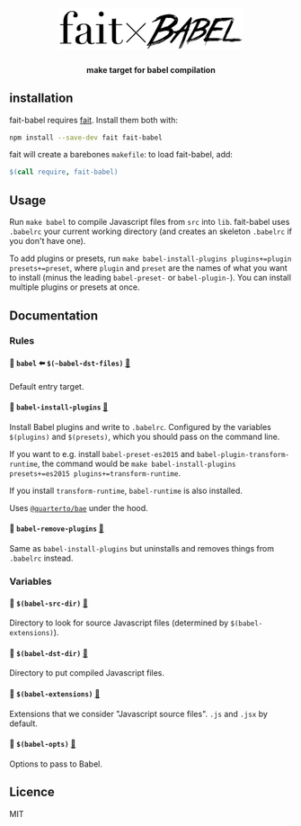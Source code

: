 <h1 align="center">
	<img alt="fait×babel" height="75" src="logo.png">
</h1>
<h4 align="center">make target for babel compilation</h4>

## installation

fait-babel requires [fait](https://github.com/quartert/fait). Install them both with:

```sh
npm install --save-dev fait fait-babel
```

fait will create a barebones `makefile`: to load fait-babel, add:

```makefile
$(call require, fait-babel)
```

## Usage

Run `make babel` to compile Javascript files from `src` into `lib`. fait-babel uses `.babelrc` your current working directory (and creates an skeleton `.babelrc` if you don't have one).

To add plugins or presets, run `make babel-install-plugins plugins+=plugin presets+=preset`, where `plugin` and `preset` are the names of what you want to install (minus the leading `babel-preset-` or `babel-plugin-`). You can install multiple plugins or presets at once.

## Documentation
### Rules

#### 📄 `babel` ⬅️ `$(~babel-dst-files)` [🔗](index.mk#L19)

Default entry target.

#### 📃 `babel-install-plugins` [🔗](index.mk#L33)

Install Babel plugins and write to `.babelrc`. Configured by the variables
`$(plugins)` and `$(presets)`, which you should pass on the command line.

If you want to e.g. install `babel-preset-es2015` and
`babel-plugin-transform-runtime`, the command would be
`make babel-install-plugins presets+=es2015 plugins+=transform-runtime`.

If you install `transform-runtime`, `babel-runtime` is also installed.

Uses [`@quarterto/bae`](https://github.com/quarterto/bae) under the hood.

#### 📃 `babel-remove-plugins` [🔗](index.mk#L38)

Same as `babel-install-plugins` but uninstalls and removes things from `.babelrc`
instead.

### Variables

#### 🚩 `$(babel-src-dir)` [🔗](index.mk#L5)

Directory to look for source Javascript files (determined by `$(babel-extensions)`).

#### 🚩 `$(babel-dst-dir)` [🔗](index.mk#L7)

Directory to put compiled Javascript files.

#### 🚩 `$(babel-extensions)` [🔗](index.mk#L9)

Extensions that we consider "Javascript source files". `.js` and `.jsx` by default.

#### 🚩 `$(babel-opts)` [🔗](index.mk#L16)

Options to pass to Babel.


## Licence
MIT
